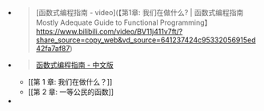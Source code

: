 - > [函数式编程指南 - video](【第1章: 我们在做什么? | 函数式编程指南 Mostly Adequate Guide to Functional Programming】 https://www.bilibili.com/video/BV11j411v7ft/?share_source=copy_web&vd_source=641237424c95332056915ed42fa7af87)
- > [函数式编程指南 - 中文版](https://llh911001.gitbook.io/mostly-adequate-guide-chinese/)
	- [[第 1 章: 我们在做什么？]]
	- [[第 2 章: 一等公民的函数]]
-
